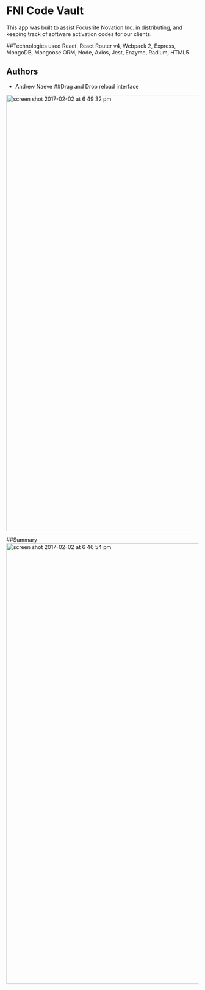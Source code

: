 <h1>FNI Code Vault</h1>

This app was built to assist Focusrite Novation Inc. in distributing, and keeping track of software activation codes for our clients. 

##Technologies used
React, React Router v4, Webpack 2, Express, MongoDB, Mongoose ORM, Node, Axios, Jest, Enzyme, Radium, HTML5

## Authors
- Andrew Naeve
##Drag and Drop reload interface
<img width="1143" alt="screen shot 2017-02-02 at 6 49 32 pm" src="https://cloud.githubusercontent.com/assets/16847584/22577727/5f0fdfda-e978-11e6-9c54-ae435d447e58.png">

##Summary 
<img width="1155" alt="screen shot 2017-02-02 at 6 46 54 pm" src="https://cloud.githubusercontent.com/assets/16847584/22577687/1d70cbb6-e978-11e6-9b20-0c4b4b2f1fef.png">


